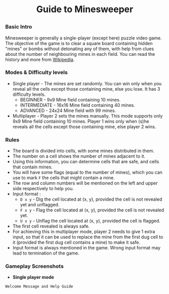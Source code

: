 # <p align="center">Guide to Minesweeper</p>

### Basic Intro
Minesweeper is  generally a single-player (except here) puzzle video game. The objective of the game is to clear a square board containing hidden "mines" or bombs without detonating any of them, with help from clues about the number of neighbouring mines in each field. You can read the history and more from [Wikipedia](https://en.wikipedia.org/wiki/Minesweeper_(video_game)).

### Modes & Difficulty levels
- Single player - The mines are set randomly. You can win only when you reveal all the cells except those containing mine, else you lose. It has 3 difficulty levels. 
  - BEGINNER - 9x9 Mine field containing 10 mines.
  - INTERMEDIATE - 16x16 Mine field containing 40 mines.
  - ADVANCED - 24x24 Mine field with 99 mines.
- Multiplayer - Player 2 sets the mines manually. This mode supports only 9x9 Mine field containing 10 mines. Player 1 wins only when (s)he reveals all the cells except those containing mine, else player 2 wins.

### Rules
- The board is divided into cells, with some mines distributed in them.
- The number on a cell shows the number of mines adjacent to it.
- Using this information, you can determine cells that are safe, and cells that contain mines.
- You will have some flags (equal to the number of mines), which you can use to mark `F` the cells that might contain a mine.
- The row and column numbers will be mentioned on the left and upper side respectively to help you.
- Input format :
  - `D x y` - Dig the cell located at (x, y), provided the cell is not revealed yet and unflagged.
  - `F x y` - Flag the cell located at (x, y), provided the cell is not revealed yet.
  - `U x y` - Unflag the cell located at (x, y), provided the cell is flagged.
- The first cell revealed is always safe.
- For achieving this in multiplayer mode, player 2 needs to give 1 extra input, so that it can be used to replace the mine from the first dug cell to it (provided the first dug cell contains a mine) to make it safe.
- Input format is always mentioned in the game. Wrong input format may lead to termination of the game.


### Gameplay Screenshots
- **Single player mode** 

`Welcome Message and Help Guide` <br>


